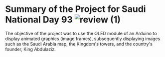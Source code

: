 # Summary of the Project for Saudi National Day 93 ![review (1)](https://github.com/naz50/Saudi-National-Day_93/assets/74384259/4ef34c07-3131-4d18-a9f4-ca8b9497455f)
The objective of the project was to use the OLED module of an Arduino to display animated graphics (image frames), subsequently displaying images such as the Saudi Arabia map, the Kingdom's towers, and the country's founder, King Abdulaziz.


